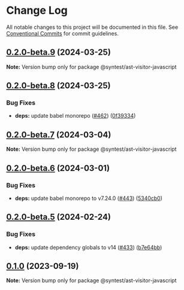 # Change Log

All notable changes to this project will be documented in this file.
See [Conventional Commits](https://conventionalcommits.org) for commit guidelines.

## [0.2.0-beta.9](https://github.com/syntest-framework/syntest-javascript/compare/@syntest/ast-visitor-javascript@0.2.0-beta.8...@syntest/ast-visitor-javascript@0.2.0-beta.9) (2024-03-25)

**Note:** Version bump only for package @syntest/ast-visitor-javascript

## [0.2.0-beta.8](https://github.com/syntest-framework/syntest-javascript/compare/@syntest/ast-visitor-javascript@0.2.0-beta.7...@syntest/ast-visitor-javascript@0.2.0-beta.8) (2024-03-25)

### Bug Fixes

- **deps:** update babel monorepo ([#462](https://github.com/syntest-framework/syntest-javascript/issues/462)) ([0f39334](https://github.com/syntest-framework/syntest-javascript/commit/0f3933497b3110e27f135863c33a92bcaf164db5))

## [0.2.0-beta.7](https://github.com/syntest-framework/syntest-javascript/compare/@syntest/ast-visitor-javascript@0.2.0-beta.6...@syntest/ast-visitor-javascript@0.2.0-beta.7) (2024-03-04)

**Note:** Version bump only for package @syntest/ast-visitor-javascript

## [0.2.0-beta.6](https://github.com/syntest-framework/syntest-javascript/compare/@syntest/ast-visitor-javascript@0.2.0-beta.5...@syntest/ast-visitor-javascript@0.2.0-beta.6) (2024-03-01)

### Bug Fixes

- **deps:** update babel monorepo to v7.24.0 ([#443](https://github.com/syntest-framework/syntest-javascript/issues/443)) ([5340cb0](https://github.com/syntest-framework/syntest-javascript/commit/5340cb03ef667efa94d06e1a2f502cd74bb00325))

## [0.2.0-beta.5](https://github.com/syntest-framework/syntest-javascript/compare/@syntest/ast-visitor-javascript@0.2.0-beta.4...@syntest/ast-visitor-javascript@0.2.0-beta.5) (2024-02-24)

### Bug Fixes

- **deps:** update dependency globals to v14 ([#433](https://github.com/syntest-framework/syntest-javascript/issues/433)) ([b7e64bb](https://github.com/syntest-framework/syntest-javascript/commit/b7e64bb8f9f4ab3d6ed70daa25fc1ebbb2e36afb))

## [0.1.0](https://github.com/syntest-framework/syntest-javascript/compare/@syntest/ast-visitor-javascript@0.1.0-beta.8...@syntest/ast-visitor-javascript@0.1.0) (2023-09-19)

**Note:** Version bump only for package @syntest/ast-visitor-javascript

